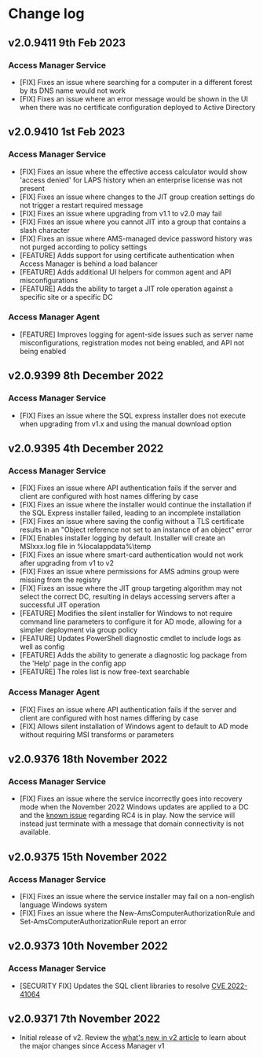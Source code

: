 # Change log

## v2.0.9411 9th Feb 2023
### Access Manager Service
- [FIX] Fixes an issue where searching for a computer in a different forest by its DNS name would not work
- [FIX] Fixes an issue where an error message would be shown in the UI when there was no certificate configuration deployed to Active Directory

## v2.0.9410 1st Feb 2023
### Access Manager Service
- [FIX] Fixes an issue where the effective access calculator would show 'access denied' for LAPS history when an enterprise license was not present
- [FIX] Fixes an issue where changes to the JIT group creation settings do not trigger a restart required message
- [FIX] Fixes an issue where upgrading from v1.1 to v2.0 may fail
- [FIX] Fixes an issue where you cannot JIT into a group that contains a slash character
- [FIX] Fixes an issue where AMS-managed device password history was not purged according to policy settings
- [FEATURE] Adds support for using certificate authentication when Access Manager is behind a load balancer
- [FEATURE] Adds additional UI helpers for common agent and API misconfigurations
- [FEATURE] Adds the ability to target a JIT role operation against a specific site or a specific DC

### Access Manager Agent
- [FEATURE] Improves logging for agent-side issues such as server name misconfigurations, registration modes not being enabled, and API not being enabled

## v2.0.9399 8th December 2022
### Access Manager Service
- [FIX] Fixes an issue where the SQL express installer does not execute when upgrading from v1.x and using the manual download option

## v2.0.9395 4th December 2022
### Access Manager Service
- [FIX] Fixes an issue where API authentication fails if the server and client are configured with host names differing by case
- [FIX] Fixes an issue where the installer would continue the installation if the SQL Express installer failed, leading to an incomplete installation
- [FIX] Fixes an issue where saving the config without a TLS certificate results in an "Object reference not set to an instance of an object" error
- [FIX] Enables installer logging by default. Installer will create an MSIxxx.log file in %localappdata%\temp
- [FIX] Fixes an issue where smart-card authentication would not work after upgrading from v1 to v2
- [FIX] Fixes an issue where permissions for AMS admins group were missing from the registry
- [FIX] Fixes an issue where the JIT group targeting algorithm may not select the correct DC, resulting in delays accessing servers after a successful JIT operation
- [FEATURE] Modifies the silent installer for Windows to not require command line parameters to configure it for AD mode, allowing for a simpler deployment via group policy
- [FEATURE] Updates PowerShell diagnostic cmdlet to include logs as well as config
- [FEATURE] Adds the ability to generate a diagnostic log package from the 'Help' page in the config app
- [FEATURE] The roles list is now free-text searchable

### Access Manager Agent
- [FIX] Fixes an issue where API authentication fails if the server and client are configured with host names differing by case
- [FIX] Allows silent installation of Windows agent to default to AD mode without requiring MSI transforms or parameters

## v2.0.9376 18th November 2022
### Access Manager Service
- [FIX] Fixes an issue where the service incorrectly goes into recovery mode when the November 2022 Windows updates are applied to a DC and the [known issue](https://support.microsoft.com/en-us/topic/kb5021131-how-to-manage-the-kerberos-protocol-changes-related-to-cve-2022-37966-fd837ac3-cdec-4e76-a6ec-86e67501407d#knownissues5021131) regarding RC4 is in play. Now the service will instead just terminate with a message that domain connectivity is not available.

## v2.0.9375 15th November 2022
### Access Manager Service
- [FIX] Fixes an issue where the service installer may fail on a non-english language Windows system
- [FIX] Fixes an issue where the New-AmsComputerAuthorizationRule and Set-AmsComputerAuthorizationRule report an error

## v2.0.9373 10th November 2022
### Access Manager Service
- [SECURITY FIX] Updates the SQL client libraries to resolve [CVE 2022-41064](https://github.com/dotnet/announcements/issues/239)

## v2.0.9371 7th November 2022
- Initial release of v2. Review the [what's new in v2 article](./whats-new.md) to learn about the major changes since Access Manager v1